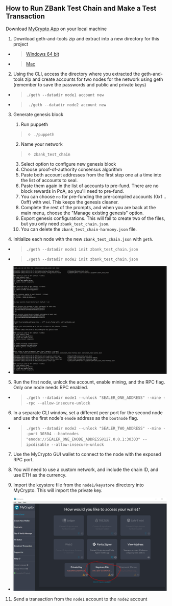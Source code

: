 ## How to Run ZBank Test Chain and Make a Test Transaction


Download [MyCrypto App](https://app.mycrypto.com/download-desktop-app) on your local machine 

1. Download geth-and-tools zip and extract into a new directory for this project
-   >[Windows 64 bit](https://gethstore.blob.core.windows.net/builds/geth-alltools-windows-amd64-1.9.7-a718daa6.zip)
-   >[Mac](https://gethstore.blob.core.windows.net/builds/geth-alltools-darwin-amd64-1.9.7-a718daa6.tar.gz)
    

2. Using the CLI, access the directory where you extracted the geth-and-tools zip and create accounts for two nodes for the network using geth (remember to save the passwords and public and private keys)

-   >` ./geth --datadir node1 account new `

-   >` ./geth --datadir node2 account new`

3. Generate genesis block
    1. Run puppeth 
    >- `./puppeth`
    2. Name your network 
    >- `zbank_test_chain`
    3. Select option to configure new genesis block
    4. Choose proof-of-authority consensus algorithm
    5. Paste both account addresses from the first step one at a time into the list of accounts to seal.
    6. Paste them again in the list of accounts to pre-fund. There are no block rewards in PoA, so you'll need to pre-fund.
    7. You can choose `no` for pre-funding the pre-compiled accounts (0x1 .. 0xff) with wei. This keeps the genesis cleaner.
    8. Complete the rest of the prompts, and when you are back at the main menu, choose the "Manage existing genesis" option.
    9. Export genesis configurations. This will fail to create two of the files, but you only need `zbank_test_chain.json`.
    10. You can delete the `zbank_test_chain-harmony.json` file.

4. Initialize each node with the new `zbank_test_chain.json` with `geth`.

-   >`./geth --datadir node1 init zbank_test_chain.json`

-   >`./geth --datadir node2 init zbank_test_chain.json`

- ![Puppeth Config](./Screenshots/puppeth_config.PNG)
    
5. Run the first node, unlock the account, enable mining, and the RPC flag. Only one node needs RPC enabled.

-   >`./geth --datadir node1 --unlock "SEALER_ONE_ADDRESS" --mine --rpc --allow-insecure-unlock`

6. In a separate CLI window, set a different peer port for the second node and use the first node's `enode` address as the `bootnode` flag.

-   >`./geth --datadir node2 --unlock "SEALER_TWO_ADDRESS" --mine --port 30304 --bootnodes "enode://SEALER_ONE_ENODE_ADDRESS@127.0.0.1:30303" --ipcdisable --allow-insecure-unlock`

7. Use the MyCrypto GUI wallet to connect to the node with the exposed RPC port.

8. You will need to use a custom network, and include the chain ID, and use ETH as the currency.

10. Import the keystore file from the `node1/keystore` directory into MyCrypto. This will import the private key.

- ![Keystore Import](./Screenshots/keystore_import_mycrypto.PNG)

11. Send a transaction from the `node1` account to the `node2` account









